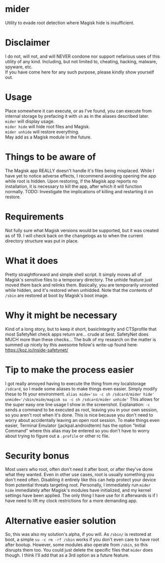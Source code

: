 # mider
Utility to evade root detection where Magisk hide is insufficient.
# Disclaimer
I do not, will not, and will NEVER condone nor support nefarious uses of this utility of any kind.
Including, but not limited to, cheating, hacking, malware, spyware, etc.<br/>
If you have come here for any such purpose, please kindly show yourself out.
# Usage
Place somewhere it can execute, or as I've found, you can execute from internal storage by prefacing it with `sh` as in the aliases described later.<br/>
`mider` will display usage.<br/>
`mider hide` will hide root files and Magisk.<br/>
`mider unhide` will restore everything.<br/>
May add as a Magisk module in the future.
# Things to be aware of
The Magisk app REALLY doesn't handle it's files being misplaced.
While I have yet to notice adverse effects, I recommend avoiding opening the app while root is hidden.
Upon restoring, if the Magisk app reports no installation, it is necessary to kill the app, after which it will function normally.
TODO: Investigate the implications of killing and restarting it on restore.
# Requirements
Not fully sure what Magisk versions would be supported, but it was created as of 19.
I will check back on the changelogs as to when the current directory structure was put in place.
# What it does
Pretty straightforward and simple shell script.
It simply moves all of Magisk's sensitive files to a temporary directory.
The unhide feature just moved them back and relinks them.
Basically, you are temporarily unrooted while hidden, and it's restored when unhidded.
Note that the contents of `/sbin` are restored at boot by Magisk's boot image.
# Why it might be necessary
Kind of a long story, but to keep it short, basicIntegrity and CTSprofile that most SafetyNet check apps return are... crude at best.
SafetyNet does MUCH more than these checks...
The bulk of my research on the matter is summed up nicely by this awesome fellow's write-up found here:<br/>
https://koz.io/inside-safetynet/
# Tip to make the process easier
I got really annoyed having to execute the thing from my localstorage `/sdcard`, so I made some aliases to make things even easier.
Simply modify these to fit your environment.
`alias mide='su -c sh /sdcard/mider hide' unmide='/sbin/mide/magisk su -c sh /sdcard/mider unhide'`
This allows for the super easy one line usage I show in the screenshot.
Explanation: `-c` sends a command to be executed as root, leaving you in your own session, so you aren't root when it's done.
This is nice because you don't need to worry about accidentally leaving an open root session.
To make things even easier, Terminal Emulator (jackpal.androidterm) has the option "Initial Command" where this alias may be entered so you don't have to worry about trying to figure out a `.profile` or other rc file.
# Security bonus
Most users who root, often don't need it after boot, or after they've done what they wanted.
Even in other use cases, root is usually something you don't need often.
Disabling it entirely like this can help protect your device from potential threats targeting root.
Personally, I immediately run `mider hide` immediately after Magisk's modules have initialized, and my kernel settings have been applied.
The only thing I have use for it afterwards is if I have need to lift my clock restrictions for a more demanding app.
# Alternative easier solution
So, this was also my solution's alpha, if you will.
As `/sbin/` is restored at boot, a simple `su -c rm -rf /sbin` works if you don't even care to have root after bootup.
However, some modules also operate from `/sbin`, so this disrupts them too.
You could just delete the specific files that `mider` does though.
I think I'll add that as a 3rd option as a future feature. 
